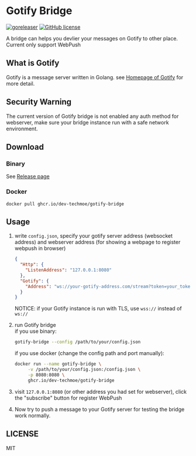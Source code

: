 # Gotify Bridge

[![goreleaser](https://github.com/dev-techmoe/gotify-bridge/actions/workflows/goreleaser.yml/badge.svg?branch=master)](https://github.com/dev-techmoe/gotify-bridge/actions/workflows/goreleaser.yml)
[![GitHub license](https://img.shields.io/github/license/dev-techmoe/gotify-bridge)](https://github.com/dev-techmoe/gotify-bridge/blob/master/LICENSE)

A bridge can helps you devlier your messages on Gotify to other place.  
Current only support WebPush

## What is Gotify

Gotify is a message server written in Golang. see [Homepage of Gotify](https://gotify.net/) for more detail.

## Security Warning

The current version of Gotify bridge is not enabled any auth method for webserver, make sure your bridge instance run with a safe network environment.

## Download

### Binary

See [Release page](https://github.com/dev-techmoe/gotify-bridge/releases/tag/v1.0)

### Docker

```plain
docker pull ghcr.io/dev-techmoe/gotify-bridge
```

## Usage

1. write `config.json`, specify your gotify server address (websocket address) and webserver address (for showing a webpage to register webpush in browser)

   ```json
   {
     "Http": {
       "ListenAddress": "127.0.0.1:8080"
     },
     "Gotify": {
       "Address": "ws://your-gotify-address.com/stream?token=your_token_here"
     }
   }
   ```

   NOTICE: if your Gotify instance is run with TLS, use `wss://` instead of `ws://`

2. run Gotify bridge  
   if you use binary:
   ```bash
   gotify-bridge --config /path/to/your/config.json
   ```
   if you use docker (change the config path and port manually):
   ```bash
   docker run --name gotify-bridge \
        -v /path/to/your/config.json:/config.json \
        -p 8080:8080 \
        ghcr.io/dev-techmoe/gotify-bridge
   ```
3. visit `127.0.0.1:8080` (or other address you had set for webserver), click the "subscribe" button for register WebPush
4. Now try to push a message to your Gotify server for testing the bridge work normally.

## LICENSE

MIT
